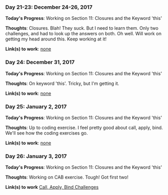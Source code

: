 ### Day 21-23: December 24-26, 2017 

**Today's Progress**: Working on Section 11: Closures and the Keyword 'this'

**Thoughts**: Closures. Blah! They suck. But I need to learn them. Only two challenges, and had to look up the answers on both. Oh well. Will work on getting my head around this. Keep working at it!

**Link(s) to work**: [none](#)

### Day 24: December 31, 2017 

**Today's Progress**: Working on Section 11: Closures and the Keyword 'this'

**Thoughts**: On keyword 'this'. Tricky, but I'm getting it.

**Link(s) to work**: [none](#)

### Day 25: January 2, 2017 

**Today's Progress**: Working on Section 11: Closures and the Keyword 'this'

**Thoughts**: Up to coding exercise. I feel pretty good about call, apply, bind. We'll see how the coding exercises go. 

**Link(s) to work**: [none](#)

### Day 26: January 3, 2017 

**Today's Progress**: Working on Section 11: Closures and the Keyword 'this'

**Thoughts**: Working on CAB exercise. Tough! Got first two!

**Link(s) to work** [Call, Apply, Bind Challenges](https://github.com/mikerobards/100-days-of-code/blob/master/CAB%20Exercises.js)

